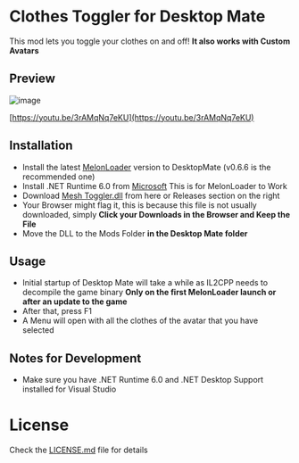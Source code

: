 # Clothes Toggler for Desktop Mate
This mod lets you toggle your clothes on and off! **It also works with Custom Avatars**

## Preview
![image](https://github.com/user-attachments/assets/ba7f169c-e5a7-4ced-beda-f015f47c39cc)

[https://youtu.be/3rAMqNq7eKU](https://youtu.be/3rAMqNq7eKU)

## Installation
- Install the latest [MelonLoader](https://github.com/LavaGang/MelonLoader/releases/download/v0.6.6/MelonLoader.Installer.exe) version to DesktopMate (v0.6.6 is the recommended one)
- Install .NET Runtime 6.0 from [Microsoft](https://dotnet.microsoft.com/en-us/download/dotnet/thank-you/runtime-desktop-6.0.36-windows-x64-installer) This is for MelonLoader to Work
- Download [Mesh Toggler.dll](https://github.com/SilverMoonDev/DesktopMate-Clothes-Toggler/releases/download/Stable/MeshToggler.dll) from here or Releases section on the right
- Your Browser might flag it, this is because this file is not usually downloaded, simply **Click your Downloads in the Browser and Keep the File**
- Move the DLL to the Mods Folder **in the Desktop Mate folder**

## Usage
- Initial startup of Desktop Mate will take a while as IL2CPP needs to decompile the game binary **Only on the first MelonLoader launch or after an update to the game**
- After that, press F1
- A Menu will open with all the clothes of the avatar that you have selected

## Notes for Development
- Make sure you have .NET Runtime 6.0 and .NET Desktop Support installed for Visual Studio
# License
Check the [LICENSE.md](LICENSE.md) file for details
